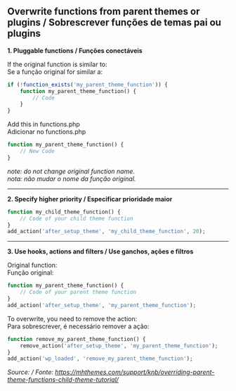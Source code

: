 Overwrite functions from parent themes or plugins / Sobrescrever funções de temas pai ou plugins
-----

**1. Pluggable functions / Funções conectáveis**

If the original function is similar to:  
Se a função original for similar a:  
```php
if (!function_exists('my_parent_theme_function')) {  
    function my_parent_theme_function() {  
        // Code  
    }  
}  
```

Add this in functions.php  
Adicionar no functions.php  
```php
function my_parent_theme_function() {
    // New Code
}
```
_note: do not change original function name.  
nota: não mudar o nome da função original._  
  
---  
  
**2. Specify higher priority / Especificar prioridade maior**

```php
function my_child_theme_function() {
    // Code of your child theme function
}
add_action('after_setup_theme', 'my_child_theme_function', 20);
```
  
---  
  
**3. Use hooks, actions and filters / Use ganchos, ações e filtros**

Original function:  
Função original:  
```php
function my_parent_theme_function() {
    // Code of your parent theme function
}
add_action('after_setup_theme', 'my_parent_theme_function');
```
  
To overwrite, you need to remove the action:  
Para sobrescrever, é necessário remover a ação:  
```php
function remove_my_parent_theme_function() {
    remove_action('after_setup_theme', 'my_parent_theme_function');
}
add_action('wp_loaded', 'remove_my_parent_theme_function');
```
  
  
_Source: / Fonte: https://mhthemes.com/support/knb/overriding-parent-theme-functions-child-theme-tutorial/_
